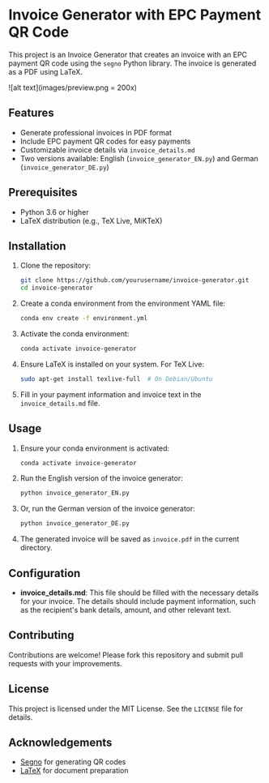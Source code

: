 # Invoice Generator with EPC Payment QR Code

This project is an Invoice Generator that creates an invoice with an EPC payment QR code using the `segno` Python library. The invoice is generated as a PDF using LaTeX.

![alt text](images/preview.png = 200x)

## Features

- Generate professional invoices in PDF format
- Include EPC payment QR codes for easy payments
- Customizable invoice details via `invoice_details.md`
- Two versions available: English (`invoice_generator_EN.py`) and German (`invoice_generator_DE.py`)

## Prerequisites

- Python 3.6 or higher
- LaTeX distribution (e.g., TeX Live, MiKTeX)

## Installation

1. Clone the repository:
    ```sh
    git clone https://github.com/yourusername/invoice-generator.git
    cd invoice-generator
    ```

2. Create a conda environment from the environment YAML file:
    ```sh
    conda env create -f environment.yml
    ```

3. Activate the conda environment:
    ```sh
    conda activate invoice-generator
    ```

4. Ensure LaTeX is installed on your system. For TeX Live:
    ```sh
    sudo apt-get install texlive-full  # On Debian/Ubuntu
    ```

5. Fill in your payment information and invoice text in the `invoice_details.md` file.

## Usage

1. Ensure your conda environment is activated:
    ```sh
    conda activate invoice-generator
    ```

2. Run the English version of the invoice generator:
    ```sh
    python invoice_generator_EN.py
    ```

3. Or, run the German version of the invoice generator:
    ```sh
    python invoice_generator_DE.py
    ```

4. The generated invoice will be saved as `invoice.pdf` in the current directory.

## Configuration

- **invoice_details.md**: This file should be filled with the necessary details for your invoice. The details should include payment information, such as the recipient's bank details, amount, and other relevant text.

## Contributing

Contributions are welcome! Please fork this repository and submit pull requests with your improvements.

## License

This project is licensed under the MIT License. See the `LICENSE` file for details.

## Acknowledgements

- [Segno](https://github.com/heuer/segno) for generating QR codes
- [LaTeX](https://www.latex-project.org/) for document preparation
